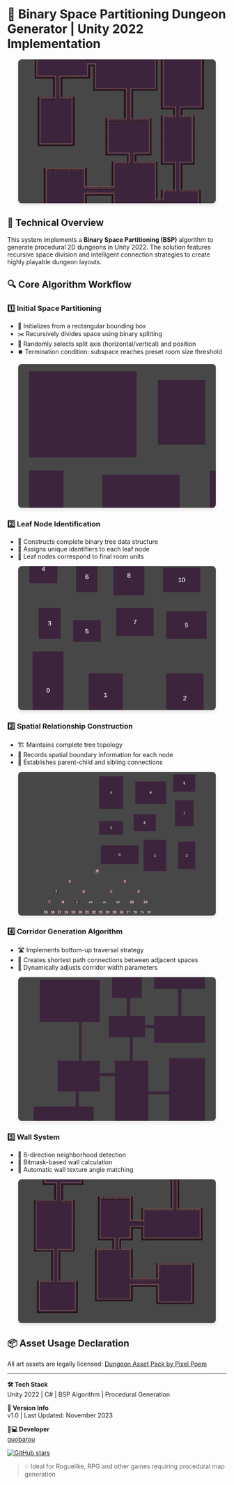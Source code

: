 # 🏰 Binary Space Partitioning Dungeon Generator | Unity 2022 Implementation

<div style="text-align:center">
    <img src="https://github.com/guobarou/Binary-Space-Partition-Dungeon-Generator/blob/main/Assets/Art/Images/end.png" alt="Final Generation Result" style="max-width:90%; border-radius:8px; box-shadow:0 4px 8px rgba(0,0,0,0.1)">
</div>

## 📜 Technical Overview
This system implements a ​**Binary Space Partitioning (BSP)** algorithm to generate procedural 2D dungeons in Unity 2022. The solution features recursive space division and intelligent connection strategies to create highly playable dungeon layouts.

## 🔍 Core Algorithm Workflow

### 1️⃣ Initial Space Partitioning
- 🧩 Initializes from a rectangular bounding box
- ✂️ Recursively divides space using binary splitting
- 🎲 Randomly selects split axis (horizontal/vertical) and position
- ⏹️ Termination condition: subspace reaches preset room size threshold

<div style="text-align:center">
    <img src="https://github.com/guobarou/Binary-Space-Partition-Dungeon-Generator/blob/main/Assets/Art/Images/1.png" alt="Space Partitioning Diagram" style="max-width:90%; border-radius:8px; box-shadow:0 4px 8px rgba(0,0,0,0.1)">
</div>

### 2️⃣ Leaf Node Identification
- 🌳 Constructs complete binary tree data structure
- 🔢 Assigns unique identifiers to each leaf node
- 🚪 Leaf nodes correspond to final room units

<div style="text-align:center">
    <img src="https://github.com/guobarou/Binary-Space-Partition-Dungeon-Generator/blob/main/Assets/Art/Images/2.png" alt="Node Identification Diagram" style="max-width:90%; border-radius:8px; box-shadow:0 4px 8px rgba(0,0,0,0.1)">
</div>

### 3️⃣ Spatial Relationship Construction
- 🏗️ Maintains complete tree topology
- 📐 Records spatial boundary information for each node
- 🔗 Establishes parent-child and sibling connections

<div style="text-align:center">
    <img src="https://github.com/guobarou/Binary-Space-Partition-Dungeon-Generator/blob/main/Assets/Art/Images/3.png" alt="Complete Tree Structure" style="max-width:90%; border-radius:8px; box-shadow:0 4px 8px rgba(0,0,0,0.1)">
</div>

### 4️⃣ Corridor Generation Algorithm
- 🛣️ Implements bottom-up traversal strategy
- 🤝 Creates shortest path connections between adjacent spaces
- 📏 Dynamically adjusts corridor width parameters

<div style="text-align:center">
    <img src="https://github.com/guobarou/Binary-Space-Partition-Dungeon-Generator/blob/main/Assets/Art/Images/4.png" alt="Corridor Generation Result" style="max-width:90%; border-radius:8px; box-shadow:0 4px 8px rgba(0,0,0,0.1)">
</div>

### 5️⃣ Wall System
- 🧱 8-direction neighborhood detection
- 🔢 Bitmask-based wall calculation
- 📐 Automatic wall texture angle matching

<div style="text-align:center">
    <img src="https://github.com/guobarou/Binary-Space-Partition-Dungeon-Generator/blob/main/Assets/Art/Images/5.png" alt="Wall Generation Result" style="max-width:90%; border-radius:8px; box-shadow:0 4px 8px rgba(0,0,0,0.1)">
</div>

## 📦 Asset Usage Declaration
All art assets are legally licensed:
[Dungeon Asset Pack by Pixel Poem](https://pixel-poem.itch.io/dungeon-assetpuck)

---

**🛠️ Tech Stack**  
Unity 2022 | C# | BSP Algorithm | Procedural Generation

**📅 Version Info**  
v1.0 | Last Updated: November 2023

**👨💻 Developer**  
[guobarou](https://github.com/guobarou)

[![GitHub stars](https://img.shields.io/github/stars/guobarou/Binary-Space-Partition-Dungeon-Generator?style=social)](https://github.com/guobarou/Binary-Space-Partition-Dungeon-Generator)

> 💡 Ideal for Roguelike, RPG and other games requiring procedural map generation

